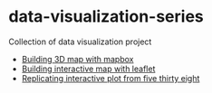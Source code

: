 # data-visualization-series
Collection of data visualization project

- [Building 3D map with mapbox](https://github.com/Argaadya/data-visualization-series/tree/master/animal_tracking)
- [Building interactive map with leaflet](https://github.com/Argaadya/data-visualization-series/tree/master/covid_indonesia)
- [Replicating interactive plot from five thirty eight](https://github.com/Argaadya/data-visualization-series/tree/master/interactive_five_thirty_eight)
